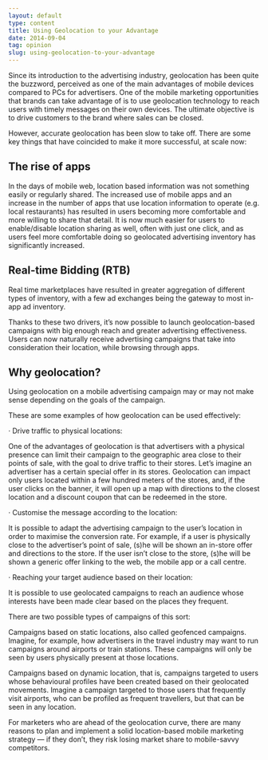 ```yaml
---
layout: default
type: content
title: Using Geolocation to your Advantage
date: 2014-09-04
tag: opinion
slug: using-geolocation-to-your-advantage
---
```


Since its introduction to the advertising industry, geolocation has been quite the buzzword, perceived as one of the main advantages of mobile devices compared to PCs for advertisers. One of the mobile marketing opportunities that brands can take advantage of is to use geolocation technology to reach users with timely messages on their own devices. The ultimate objective is to drive customers to the brand where sales can be closed.

However, accurate geolocation has been slow to take off. There are some key things that have coincided to make it more successful, at scale now:

## The rise of apps

In the days of mobile web, location based information was not something easily or regularly shared. The increased use of mobile apps and an increase in the number of apps that use location information to operate (e.g. local restaurants) has resulted in users becoming more comfortable and more willing to share that detail. It is now much easier for users to enable/disable location sharing as well, often with just one click, and as users feel more comfortable doing so geolocated advertising inventory has significantly increased.

## Real-time Bidding (RTB)

Real time marketplaces have resulted in greater aggregation of different types of inventory, with a few ad exchanges being the gateway to most in-app ad inventory.

Thanks to these two drivers, it’s now possible to launch geolocation-based campaigns with big enough reach and greater advertising effectiveness. Users can now naturally receive advertising campaigns that take into consideration their location, while browsing through apps.

## Why geolocation?

Using geolocation on a mobile advertising campaign may or may not make sense depending on the goals of the campaign.

These are some examples of how geolocation can be used effectively:

· Drive traffic to physical locations:

One of the advantages of geolocation is that advertisers with a physical presence can limit their campaign to the geographic area close to their points of sale, with the goal to drive traffic to their stores. Let’s imagine an advertiser has a certain special offer in its stores. Geolocation can impact only users located within a few hundred meters of the stores, and, if the user clicks on the banner, it will open up a map with directions to the closest location and a discount coupon that can be redeemed in the store.

· Customise the message according to the location:

It is possible to adapt the advertising campaign to the user’s location in order to maximise the conversion rate. For example, if a user is physically close to the advertiser’s point of sale, (s)he will be shown an in-store offer and directions to the store. If the user isn’t close to the store, (s)he will be shown a generic offer linking to the web, the mobile app or a call centre.

· Reaching your target audience based on their location:

It is possible to use geolocated campaigns to reach an audience whose interests have been made clear based on the places they frequent.

There are two possible types of campaigns of this sort:

Campaigns based on static locations, also called geofenced campaigns. Imagine, for example, how advertisers in the travel industry may want to run campaigns around airports or train stations. These campaigns will only be seen by users physically present at those locations.

Campaigns based on dynamic location, that is, campaigns targeted to users whose behavioural profiles have been created based on their geolocated movements. Imagine a campaign targeted to those users that frequently visit airports, who can be profiled as frequent travellers, but that can be seen in any location.

For marketers who are ahead of the geolocation curve, there are many reasons to plan and implement a solid location-based mobile marketing strategy — if they don’t, they risk losing market share to mobile-savvy competitors.
